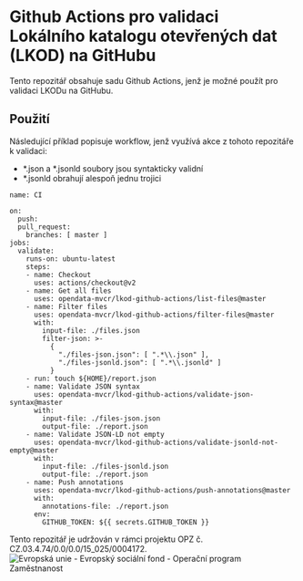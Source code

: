 # Github Actions pro validaci Lokálního katalogu otevřených dat (LKOD) na GitHubu
Tento repozitář obsahuje sadu Github Actions, jenž je možné použít
pro validaci LKODu na GitHubu.

## Použití
Následující příklad popisuje workflow, jenž 
využívá akce z tohoto repozitáře k validaci:
 * *.json a *.jsonld soubory jsou syntakticky validní
 * *.jsonld obrahují alespoň jednu trojici 

```
name: CI

on:
  push:
  pull_request:
    branches: [ master ]
jobs:
  validate:
    runs-on: ubuntu-latest
    steps:
    - name: Checkout
      uses: actions/checkout@v2
    - name: Get all files
      uses: opendata-mvcr/lkod-github-actions/list-files@master
    - name: Filter files
      uses: opendata-mvcr/lkod-github-actions/filter-files@master
      with:
        input-file: ./files.json
        filter-json: >-
          {
            "./files-json.json": [ ".*\\.json" ],
            "./files-jsonld.json": [ ".*\\.jsonld" ]
          }
    - run: touch ${HOME}/report.json
    - name: Validate JSON syntax
      uses: opendata-mvcr/lkod-github-actions/validate-json-syntax@master
      with:
        input-file: ./files-json.json
        output-file: ./report.json
    - name: Validate JSON-LD not empty
      uses: opendata-mvcr/lkod-github-actions/validate-jsonld-not-empty@master
      with:
        input-file: ./files-jsonld.json
        output-file: ./report.json
    - name: Push annotations
      uses: opendata-mvcr/lkod-github-actions/push-annotations@master
      with:
        annotations-file: ./report.json
      env:
        GITHUB_TOKEN: ${{ secrets.GITHUB_TOKEN }}
```

Tento repozitář je udržován v rámci projektu OPZ č. CZ.03.4.74/0.0/0.0/15_025/0004172.
![Evropská unie - Evropský sociální fond - Operační program Zaměstnanost](https://data.gov.cz/images/ozp_logo_cz.jpg)

